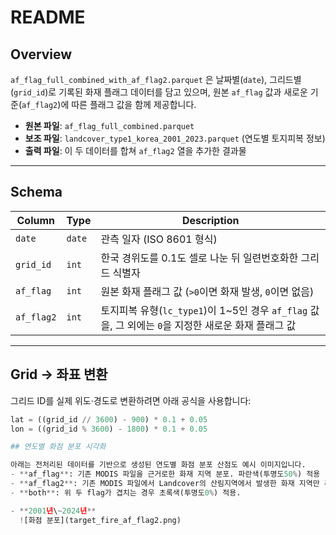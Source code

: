 # README

## Overview

`af_flag_full_combined_with_af_flag2.parquet` 은 날짜별(`date`), 그리드별(`grid_id`)로 기록된 화재 플래그 데이터를 담고 있으며, 원본 `af_flag` 값과 새로운 기준(`af_flag2`)에 따른 플래그 값을 함께 제공합니다.

- **원본 파일**: `af_flag_full_combined.parquet`
- **보조 파일**: `landcover_type1_korea_2001_2023.parquet` (연도별 토지피복 정보)
- **출력 파일**: 이 두 데이터를 합쳐 `af_flag2` 열을 추가한 결과물

---

## Schema

| Column     | Type   | Description                                                                                         |
| ---------- | ------ | --------------------------------------------------------------------------------------------------- |
| `date`     | `date` | 관측 일자 (ISO 8601 형식)                                                                           |
| `grid_id`  | `int`  | 한국 경위도를 0.1도 셀로 나눈 뒤 일련번호화한 그리드 식별자                                         |
| `af_flag`  | `int`  | 원본 화재 플래그 값 (`>0`이면 화재 발생, `0`이면 없음)                                              |
| `af_flag2` | `int`  | 토지피복 유형(`lc_type1`)이 1~5인 경우 `af_flag` 값을, 그 외에는 `0`을 지정한 새로운 화재 플래그 값 |

---

## Grid → 좌표 변환

그리드 ID를 실제 위도·경도로 변환하려면 아래 공식을 사용합니다:

```python
lat = ((grid_id // 3600) - 900) * 0.1 + 0.05
lon = ((grid_id % 3600) - 1800) * 0.1 + 0.05

## 연도별 화점 분포 시각화

아래는 전처리된 데이터를 기반으로 생성된 연도별 화점 분포 산점도 예시 이미지입니다.
- **af_flag**: 기존 MODIS 파일을 근거로한 화재 지역 분포. 파란색(투명도50%) 적용
- **af_flag2**: 기존 MODIS 파일에서 Landcover의 산림지역에서 발생한 화재 지역만 추출출. 빨간색(투명도50%) 적용
- **both**: 위 두 flag가 겹치는 경우 초록색(투명도0%) 적용.

- **2001년\~2024년**
  ![화점 분포](target_fire_af_flag2.png)
```
